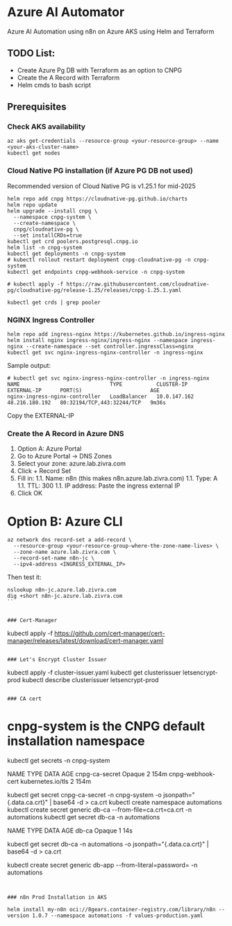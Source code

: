 # Azure AI Automator 
Azure AI Automation using n8n on Azure AKS using Helm and Terraform

## TODO List:
- Create Azure Pg DB with Terraform as an option to CNPG
- Create the A Record with Terraform
- Helm cmds to bash script

## Prerequisites

### Check AKS availability

```
az aks get-credentials --resource-group <your-resource-group> --name <your-aks-cluster-name>
kubectl get nodes
```

### Cloud Native PG installation (if Azure PG DB not used)
Recommended version of Cloud Native PG is v1.25.1 for mid-2025

```
helm repo add cnpg https://cloudnative-pg.github.io/charts
helm repo update
helm upgrade --install cnpg \
  --namespace cnpg-system \
  --create-namespace \
  cnpg/cloudnative-pg \
  --set installCRDs=true
kubectl get crd poolers.postgresql.cnpg.io
helm list -n cnpg-system
kubectl get deployments -n cnpg-system
# kubectl rollout restart deployment cnpg-cloudnative-pg -n cnpg-system
kubectl get endpoints cnpg-webhook-service -n cnpg-system

# kubectl apply -f https://raw.githubusercontent.com/cloudnative-pg/cloudnative-pg/release-1.25/releases/cnpg-1.25.1.yaml

kubectl get crds | grep pooler

```

### NGINX Ingress Controller

```
helm repo add ingress-nginx https://kubernetes.github.io/ingress-nginx
helm install nginx ingress-nginx/ingress-nginx --namespace ingress-nginx --create-namespace --set controller.ingressClass=nginx
kubectl get svc nginx-ingress-nginx-controller -n ingress-nginx
```

Sample output:
```
# kubectl get svc nginx-ingress-nginx-controller -n ingress-nginx
NAME                             TYPE           CLUSTER-IP     EXTERNAL-IP      PORT(S)                      AGE
nginx-ingress-nginx-controller   LoadBalancer   10.0.147.162   48.216.180.192   80:32194/TCP,443:32244/TCP   9m36s
```

Copy the EXTERNAL-IP

### Create the A Record in Azure DNS

1. Option A: Azure Portal
1. Go to Azure Portal → DNS Zones
1. Select your zone: azure.lab.zivra.com
1. Click + Record Set
1. Fill in:
1.1. Name: n8n (this makes n8n.azure.lab.zivra.com)
1.1. Type: A
1.1. TTL: 300
1.1. IP address: Paste the ingress external IP
1. Click OK


# Option B: Azure CLI

```
az network dns record-set a add-record \
  --resource-group <your-resource-group-where-the-zone-name-lives> \
  --zone-name azure.lab.zivra.com \
  --record-set-name n8n-jc \
  --ipv4-address <INGRESS_EXTERNAL_IP>
```

Then test it:

```
nslookup n8n-jc.azure.lab.zivra.com
dig +short n8n-jc.azure.lab.zivra.com
``


### Cert-Manager
```
kubectl apply -f https://github.com/cert-manager/cert-manager/releases/latest/download/cert-manager.yaml
```

### Let's Encrypt Cluster Issuer

```
kubectl apply -f cluster-issuer.yaml
kubectl get clusterissuer letsencrypt-prod
kubectl describe clusterissuer letsencrypt-prod
```

### CA cert

```
# cnpg-system is the CNPG default installation namespace
kubectl get secrets -n cnpg-system

NAME                TYPE                DATA   AGE
cnpg-ca-secret      Opaque              2      154m
cnpg-webhook-cert   kubernetes.io/tls   2      154m

kubectl get secret cnpg-ca-secret -n cnpg-system -o jsonpath="{.data.ca\.crt}" | base64 -d > ca.crt
kubectl create namespace automations
kubectl create secret generic db-ca --from-file=ca.crt=ca.crt -n automations
kubectl get secret db-ca -n automations

NAME    TYPE     DATA   AGE
db-ca   Opaque   1      14s


kubectl get secret db-ca -n automations -o jsonpath="{.data.ca\.crt}" | base64 -d > ca.crt

kubectl create secret generic db-app --from-literal=password=<your-db-password> -n automations

```


### n8n Prod Installation in AKS

helm install my-n8n oci://8gears.container-registry.com/library/n8n --version 1.0.7 --namespace automations -f values-production.yaml


